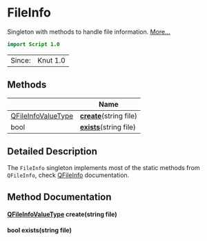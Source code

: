 # FileInfo

Singleton with methods to handle file information. [More...](#detailed-description)

```qml
import Script 1.0
```

<table>
<tr><td>Since:</td><td>Knut 1.0</td></tr>
</table>

## Methods

| | Name |
|-|-|
|[QFileInfoValueType](../script/qfileinfovaluetype.md) |**[create](#create)**(string file)|
|bool |**[exists](#exists)**(string file)|

## Detailed Description

The `FileInfo` singleton implements most of the static methods from `QFileInfo`, check
[QFileInfo](https://doc.qt.io/qt-5/qfileinfo.html) documentation.

## Method Documentation

#### <a name="create"></a>[QFileInfoValueType](../script/qfileinfovaluetype.md) **create**(string file)

#### <a name="exists"></a>bool **exists**(string file)
